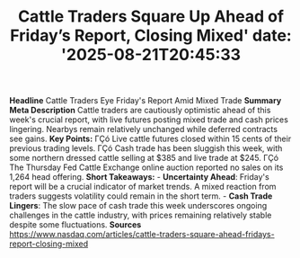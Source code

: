 ﻿---
title: "Cattle Traders Square Up Ahead of Friday’s Report, Closing Mixed'
date: '2025-08-21T20:45:33"
category: "Markets"
summary: ""
slug: "cattle traders square up ahead of fridays report closing mix"
source_urls:
  - "https://www.nasdaq.com/articles/cattle-traders-square-ahead-fridays-report-closing-mixed"
seo:
  title: "Cattle Traders Square Up Ahead of Friday’s Report, Closing Mixed | Hash n Hedge'
  description: '"
  keywords: ["news", "markets", "brief"]
---
**Headline** Cattle Traders Eye Friday's Report Amid Mixed Trade  **Summary Meta Description** Cattle traders are cautiously optimistic ahead of this week's crucial report, with live futures posting mixed trade and cash prices lingering. Nearbys remain relatively unchanged while deferred contracts see gains.  **Key Points:**  ΓÇó Live cattle futures closed within 15 cents of their previous trading levels. ΓÇó Cash trade has been sluggish this week, with some northern dressed cattle selling at $385 and live trade at $245. ΓÇó The Thursday Fed Cattle Exchange online auction reported no sales on its 1,264 head offering.  **Short Takeaways:**  - **Uncertainty Ahead**: Friday's report will be a crucial indicator of market trends. A mixed reaction from traders suggests volatility could remain in the short term. - **Cash Trade Lingers**: The slow pace of cash trade this week underscores ongoing challenges in the cattle industry, with prices remaining relatively stable despite some fluctuations.  **Sources** https://www.nasdaq.com/articles/cattle-traders-square-ahead-fridays-report-closing-mixed 

